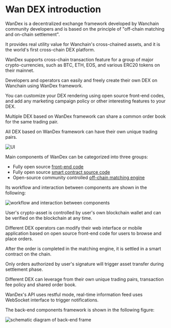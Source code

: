 # Wan DEX introduction

WanDex is a decentralized exchange framework developed by Wanchain community developers and is based on the principle of "off-chain matching and on-chain settlement".

It provides real utility value for Wanchain's cross-chained assets, and it is the world's first cross-chain DEX platform.

WanDex supports cross-chain transaction feature for a group of major crypto-currencies, such as BTC, ETH, EOS, and various ERC20 tokens on their mainnet.

Developers and operators can easily and freely create their own DEX on Wanchain using WanDex framework.

You can customize your DEX rendering using open source front-end codes, and add any marketing campaign policy or other interesting features to your DEX.

Multiple DEX based on WanDex framework can share a common order book for the same trading pair.

All DEX based on WanDex framework can have their own unique trading pairs.


![UI](https://github.com/wanchain/explore-wanchain/raw/master/technology/media/01wandex.png)

Main components of WanDex can be categorized into three groups:

- Fully open source [front-end code](https://github.com/wandevs/dex-front-end)
- Fully open source [smart contract source code](https://github.com/wandevs/dex-smart-contract)
- Open-source community controlled [off-chain matching engine](https://demodex.wandevs.org:43001/)

Its workflow and interaction between components are shown in the following:

![workflow and interaction between components](https://github.com/wanchain/explore-wanchain/raw/master/technology/media/02wandex.png)

User's crypto-asset is controlled by user's own blockchain wallet and can be verified on the blockchain at any time.

Different DEX operators can modify their web interface or mobile application based on open source front-end code for users to browse and place orders.

After the order is completed in the matching engine, it is settled in a smart contract on the chain.

Only orders authorized by user's signature will trigger asset transfer during settlement phase.

Different DEX can leverage from their own unique trading pairs, transaction fee policy and shared order book.

WanDex's API uses restful mode, real-time information feed uses WebSocket interface to trigger notifications.

The back-end components framework is shown in the following figure:

![schematic diagram of back-end frame](https://github.com/wanchain/explore-wanchain/raw/master/technology/media/03wandex.png)
